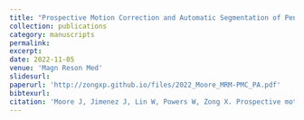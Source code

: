 ```yaml
---
title: "Prospective Motion Correction and Automatic Segmentation of Penetrating Arteries in Phase Contrast MRI at 7 T"
collection: publications
category: manuscripts
permalink:
excerpt:
date: 2022-11-05
venue: 'Magn Reson Med'
slidesurl:
paperurl: 'http://zongxp.github.io/files/2022_Moore_MRM-PMC_PA.pdf'
bibtexurl:
citation: 'Moore J, Jimenez J, Lin W, Powers W, Zong X. Prospective motion correction and automatic segmentation of penetrating arteries in phase contrast MRI at 7 T. Magn Reson Med. 2022 Nov;88(5):2088-2100. doi: 10.1002/mrm.29364. Epub 2022 Jun 17. PMID: 35713374.'
---
```

